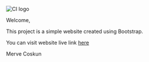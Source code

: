 ![CI logo](https://codeinstitute.s3.amazonaws.com/fullstack/ci_logo_small.png)

Welcome,

This project is a simple website created using Bootstrap.

You can visit website live link [here](https://mervecoskunn.github.io/whiskey-drop/)

Merve Coskun